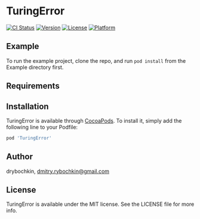 # TuringError

[![CI Status](https://img.shields.io/travis/drybochkin/TuringError.svg?style=flat)](https://travis-ci.org/drybochkin/TuringError)
[![Version](https://img.shields.io/cocoapods/v/TuringError.svg?style=flat)](https://cocoapods.org/pods/TuringError)
[![License](https://img.shields.io/cocoapods/l/TuringError.svg?style=flat)](https://cocoapods.org/pods/TuringError)
[![Platform](https://img.shields.io/cocoapods/p/TuringError.svg?style=flat)](https://cocoapods.org/pods/TuringError)

## Example

To run the example project, clone the repo, and run `pod install` from the Example directory first.

## Requirements

## Installation

TuringError is available through [CocoaPods](https://cocoapods.org). To install
it, simply add the following line to your Podfile:

```ruby
pod 'TuringError'
```

## Author

drybochkin, dmitry.rybochkin@gmail.com

## License

TuringError is available under the MIT license. See the LICENSE file for more info.
